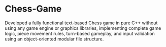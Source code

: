 # Chess-Game
Developed a fully functional text-based Chess game in pure C++ without using any game engine or graphics libraries, implementing complete game logic, piece movement rules, turn-based gameplay, and input validation using an object-oriented modular file structure.
